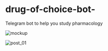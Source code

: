 # drug-of-choice-bot-
Telegram bot to help you study pharmacology


![mockup](https://user-images.githubusercontent.com/67222042/125746025-13ddcd3e-f4d5-45cd-a68c-c0a42238b879.png)

![post_01](https://user-images.githubusercontent.com/67222042/125746038-753f7396-17b7-49e6-abd6-5c4f322d0af9.png)

